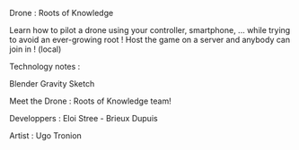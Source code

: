 Drone : Roots of Knowledge


Learn how to pilot a drone using your controller, smartphone, ... while trying to avoid an ever-growing root !
Host the game on a server and anybody can join in ! (local)


Technology notes :

Blender
Gravity Sketch


Meet the Drone : Roots of Knowledge team!

Developpers : Eloi Stree - Brieux Dupuis

Artist : Ugo Tronion

